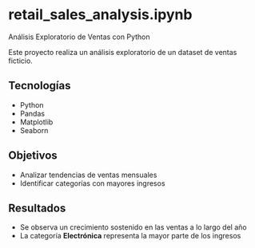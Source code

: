 # retail_sales_analysis.ipynb
Análisis Exploratorio de Ventas con Python

Este proyecto realiza un análisis exploratorio de un dataset de ventas ficticio.

## Tecnologías
- Python
- Pandas
- Matplotlib
- Seaborn

## Objetivos
- Analizar tendencias de ventas mensuales
- Identificar categorías con mayores ingresos

## Resultados
- Se observa un crecimiento sostenido en las ventas a lo largo del año
- La categoría **Electrónica** representa la mayor parte de los ingresos
